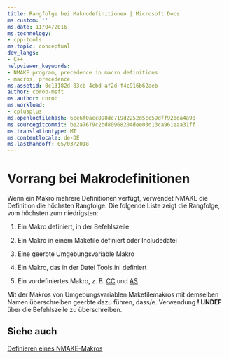 ```yaml
---
title: Rangfolge bei Makrodefinitionen | Microsoft Docs
ms.custom: ''
ms.date: 11/04/2016
ms.technology:
- cpp-tools
ms.topic: conceptual
dev_langs:
- C++
helpviewer_keywords:
- NMAKE program, precedence in macro definitions
- macros, precedence
ms.assetid: 0c13182d-83cb-4cbd-af2d-f4c916b62aeb
author: corob-msft
ms.author: corob
ms.workload:
- cplusplus
ms.openlocfilehash: 6ce6f0acc898dc719d2252d5cc59dff92bda4a98
ms.sourcegitcommit: be2a7679c2bd80968204dee03d13ca961eaa31ff
ms.translationtype: MT
ms.contentlocale: de-DE
ms.lasthandoff: 05/03/2018
---
```

# <a name="precedence-in-macro-definitions"></a>Vorrang bei Makrodefinitionen
Wenn ein Makro mehrere Definitionen verfügt, verwendet NMAKE die Definition die höchsten Rangfolge. Die folgende Liste zeigt die Rangfolge, vom höchsten zum niedrigsten:  
  
1.  Ein Makro definiert, in der Befehlszeile  
  
2.  Ein Makro in einem Makefile definiert oder Includedatei  
  
3.  Eine geerbte Umgebungsvariable Makro  
  
4.  Ein Makro, das in der Datei Tools.ini definiert  
  
5.  Ein vordefiniertes Makro, z. B. [CC](../build/command-macros-and-options-macros.md) und [AS](../build/command-macros-and-options-macros.md)  
  
 Mit der Makros von Umgebungsvariablen Makefilemakros mit demselben Namen überschreiben geerbte dazu führen, dass/e. Verwendung **! UNDEF** über die Befehlszeile zu überschreiben.  
  
## <a name="see-also"></a>Siehe auch  
 [Definieren eines NMAKE-Makros](../build/defining-an-nmake-macro.md)